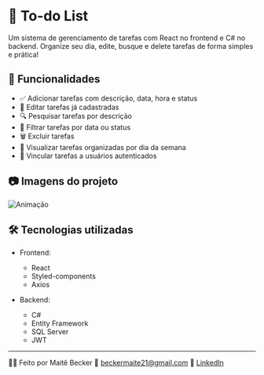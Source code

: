 # 📝 To-do List
Um sistema de gerenciamento de tarefas com React no frontend e C# no backend. Organize seu dia, edite, busque e delete tarefas de forma simples e prática!

## 🚀 Funcionalidades
- ✅ Adicionar tarefas com descrição, data, hora e status
- 📝 Editar tarefas já cadastradas
- 🔍 Pesquisar tarefas por descrição
- 📅 Filtrar tarefas por data ou status
- 🗑️ Excluir tarefas
- 📆 Visualizar tarefas organizadas por dia da semana
- 👤 Vincular tarefas a usuários autenticados

## 📷 Imagens do projeto
![Animação](https://github.com/user-attachments/assets/b737a60f-05d9-49ee-8842-1bbf1aed9729)


## 🛠️ Tecnologias utilizadas
- Frontend:
  - React
  - Styled-components
  - Axios

- Backend:
  - C#
  - Entity Framework
  - SQL Server
  - JWT

<hr/>

👩‍💻 Feito por
Maitê Becker
📧 beckermaite21@gmail.com
🔗 [LinkedIn](https://www.linkedin.com/in/maitebecker/)
